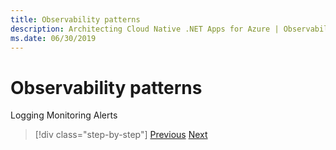 ```yaml
---
title: Observability patterns
description: Architecting Cloud Native .NET Apps for Azure | Observability patterns
ms.date: 06/30/2019
---
```

# Observability patterns

Logging
Monitoring
Alerts



>[!div class="step-by-step"]
>[Previous](index.md)
>[Next](logging.md)
